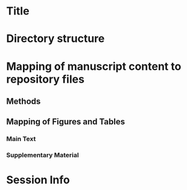 # Title

# Directory structure

# Mapping of manuscript content to repository files

## Methods

## Mapping of Figures and Tables

### Main Text

### Supplementary Material

# Session Info